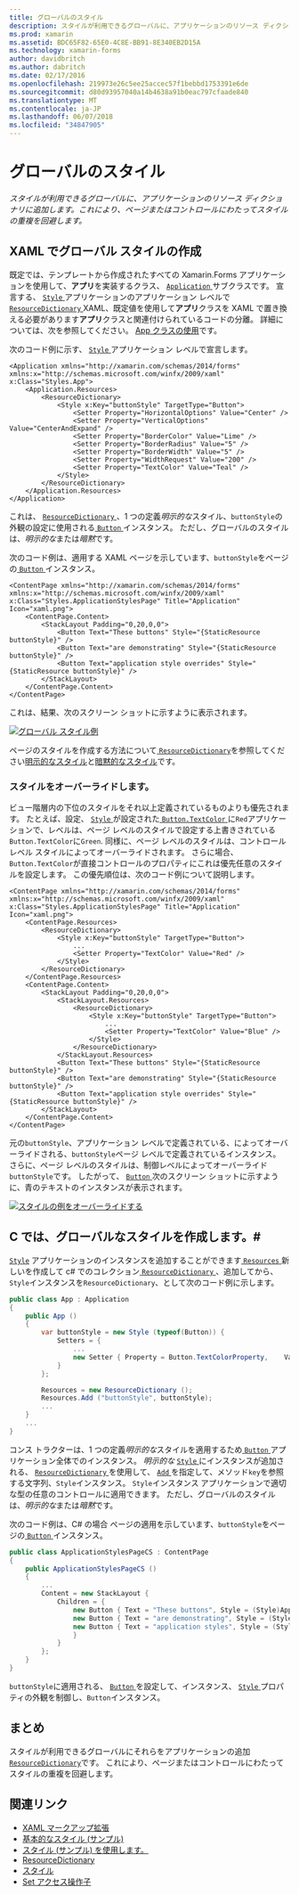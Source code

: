 ```yaml
---
title: グローバルのスタイル
description: スタイルが利用できるグローバルに、アプリケーションのリソース ディクショナリに追加します。 これにより、ページまたはコントロールにわたってスタイルの重複を回避します。
ms.prod: xamarin
ms.assetid: BDC65F82-65E0-4C8E-BB91-8E340EB2D15A
ms.technology: xamarin-forms
author: davidbritch
ms.author: dabritch
ms.date: 02/17/2016
ms.openlocfilehash: 219973e26c5ee25accec57f1bebbd1753391e6de
ms.sourcegitcommit: d80d93957040a14b4638a91b0eac797cfaade840
ms.translationtype: MT
ms.contentlocale: ja-JP
ms.lasthandoff: 06/07/2018
ms.locfileid: "34847905"
---
```

# <a name="global-styles"></a>グローバルのスタイル

_スタイルが利用できるグローバルに、アプリケーションのリソース ディクショナリに追加します。これにより、ページまたはコントロールにわたってスタイルの重複を回避します。_

## <a name="creating-a-global-style-in-xaml"></a>XAML でグローバル スタイルの作成

既定では、テンプレートから作成されたすべての Xamarin.Forms アプリケーションを使用して、**アプリ**を実装するクラス、 [ `Application` ](https://developer.xamarin.com/api/type/Xamarin.Forms.Application/)サブクラスです。 宣言する、 [ `Style` ](https://developer.xamarin.com/api/type/Xamarin.Forms.Style/)アプリケーションのアプリケーション レベルで[ `ResourceDictionary` ](https://developer.xamarin.com/api/type/Xamarin.Forms.ResourceDictionary/) XAML、既定値を使用して**アプリ**クラスを XAML で置き換える必要があります**アプリ**クラスと関連付けられているコードの分離。 詳細については、次を参照してください。 [App クラスの使用](~/xamarin-forms/app-fundamentals/application-class.md)です。

次のコード例に示す、 [ `Style` ](https://developer.xamarin.com/api/type/Xamarin.Forms.Style/)アプリケーション レベルで宣言します。

```xaml
<Application xmlns="http://xamarin.com/schemas/2014/forms" xmlns:x="http://schemas.microsoft.com/winfx/2009/xaml" x:Class="Styles.App">
    <Application.Resources>
        <ResourceDictionary>
            <Style x:Key="buttonStyle" TargetType="Button">
                <Setter Property="HorizontalOptions" Value="Center" />
                <Setter Property="VerticalOptions" Value="CenterAndExpand" />
                <Setter Property="BorderColor" Value="Lime" />
                <Setter Property="BorderRadius" Value="5" />
                <Setter Property="BorderWidth" Value="5" />
                <Setter Property="WidthRequest" Value="200" />
                <Setter Property="TextColor" Value="Teal" />
            </Style>
        </ResourceDictionary>
    </Application.Resources>
</Application>
```

これは、 [ `ResourceDictionary` ](https://developer.xamarin.com/api/type/Xamarin.Forms.ResourceDictionary/) 、1 つの定義*明示的な*スタイル、`buttonStyle`の外観の設定に使用される[ `Button` ](https://developer.xamarin.com/api/type/Xamarin.Forms.Button/)インスタンス。 ただし、グローバルのスタイルは、*明示的な*または*暗黙*です。

次のコード例は、適用する XAML ページを示しています、`buttonStyle`をページの[ `Button` ](https://developer.xamarin.com/api/type/Xamarin.Forms.Button/)インスタンス。

```xaml
<ContentPage xmlns="http://xamarin.com/schemas/2014/forms" xmlns:x="http://schemas.microsoft.com/winfx/2009/xaml" x:Class="Styles.ApplicationStylesPage" Title="Application" Icon="xaml.png">
    <ContentPage.Content>
        <StackLayout Padding="0,20,0,0">
            <Button Text="These buttons" Style="{StaticResource buttonStyle}" />
            <Button Text="are demonstrating" Style="{StaticResource buttonStyle}" />
            <Button Text="application style overrides" Style="{StaticResource buttonStyle}" />
        </StackLayout>
    </ContentPage.Content>
</ContentPage>
```

これは、結果、次のスクリーン ショットに示すように表示されます。

[![](application-images/application-styles-1.png "グローバル スタイル例")](application-images/application-styles-1-large.png#lightbox "グローバル スタイルの例")

ページのスタイルを作成する方法について[ `ResourceDictionary`](https://developer.xamarin.com/api/type/Xamarin.Forms.ResourceDictionary/)を参照してください[明示的なスタイル](~/xamarin-forms/user-interface/styles/explicit.md)と[暗黙的なスタイル](~/xamarin-forms/user-interface/styles/implicit.md)です。

### <a name="overriding-styles"></a>スタイルをオーバーライドします。

ビュー階層内の下位のスタイルをそれ以上定義されているものよりも優先されます。 たとえば、設定、 [ `Style` ](https://developer.xamarin.com/api/type/Xamarin.Forms.Style/)が設定された[ `Button.TextColor` ](https://developer.xamarin.com/api/property/Xamarin.Forms.Button.TextColor/)に`Red`アプリケーションで、レベルは、ページ レベルのスタイルで設定する上書きされている`Button.TextColor`に`Green`. 同様に、ページ レベルのスタイルは、コントロール レベル スタイルによってオーバーライドされます。 さらに場合、`Button.TextColor`が直接コントロールのプロパティにこれは優先任意のスタイルを設定します。 この優先順位は、次のコード例について説明します。

```xaml
<ContentPage xmlns="http://xamarin.com/schemas/2014/forms" xmlns:x="http://schemas.microsoft.com/winfx/2009/xaml" x:Class="Styles.ApplicationStylesPage" Title="Application" Icon="xaml.png">
    <ContentPage.Resources>
        <ResourceDictionary>
            <Style x:Key="buttonStyle" TargetType="Button">
                ...
                <Setter Property="TextColor" Value="Red" />
            </Style>
        </ResourceDictionary>
    </ContentPage.Resources>
    <ContentPage.Content>
        <StackLayout Padding="0,20,0,0">
            <StackLayout.Resources>
                <ResourceDictionary>
                    <Style x:Key="buttonStyle" TargetType="Button">
                        ...
                        <Setter Property="TextColor" Value="Blue" />
                    </Style>
                </ResourceDictionary>
            </StackLayout.Resources>
            <Button Text="These buttons" Style="{StaticResource buttonStyle}" />
            <Button Text="are demonstrating" Style="{StaticResource buttonStyle}" />
            <Button Text="application style overrides" Style="{StaticResource buttonStyle}" />
        </StackLayout>
    </ContentPage.Content>
</ContentPage>
```

元の`buttonStyle`、アプリケーション レベルで定義されている、によってオーバーライドされる、`buttonStyle`ページ レベルで定義されているインスタンス。 さらに、ページ レベルのスタイルは、制御レベルによってオーバーライド`buttonStyle`です。 したがって、 [ `Button` ](https://developer.xamarin.com/api/type/Xamarin.Forms.Button/)次のスクリーン ショットに示すように、青のテキストのインスタンスが表示されます。

[![](application-images/application-styles-2.png "スタイルの例をオーバーライドする")](application-images/application-styles-2-large.png#lightbox "スタイルの例をオーバーライドします。")

## <a name="creating-a-global-style-in-c35"></a>C では、グローバルなスタイルを作成します。&#35;

[`Style`](https://developer.xamarin.com/api/type/Xamarin.Forms.Style/) アプリケーションのインスタンスを追加することができます[ `Resources` ](https://developer.xamarin.com/api/property/Xamarin.Forms.VisualElement.Resources/)新しいを作成して c# でのコレクション[ `ResourceDictionary` ](https://developer.xamarin.com/api/type/Xamarin.Forms.ResourceDictionary/)、追加してから、`Style`インスタンスを`ResourceDictionary`、として次のコード例に示します。

```csharp
public class App : Application
{
    public App ()
    {
        var buttonStyle = new Style (typeof(Button)) {
            Setters = {
                ...
                new Setter { Property = Button.TextColorProperty,    Value = Color.Teal }
            }
        };

        Resources = new ResourceDictionary ();
        Resources.Add ("buttonStyle", buttonStyle);
        ...
    }
    ...
}
```

コンス トラクターは、1 つの定義*明示的な*スタイルを適用するため[ `Button` ](https://developer.xamarin.com/api/type/Xamarin.Forms.Button/)アプリケーション全体でのインスタンス。 *明示的な* [ `Style` ](https://developer.xamarin.com/api/type/Xamarin.Forms.Style/)にインスタンスが追加される、 [ `ResourceDictionary` ](https://developer.xamarin.com/api/type/Xamarin.Forms.ResourceDictionary/)を使用して、 [ `Add` ](https://developer.xamarin.com/api/member/Xamarin.Forms.ResourceDictionary.Add/p/System.String/System.Object/) を指定して、メソッド`key`を参照する文字列、`Style`インスタンス。 `Style`インスタンス アプリケーションで適切な型の任意のコントロールに適用できます。 ただし、グローバルのスタイルは、*明示的な*または*暗黙*です。

次のコード例は、C# の場合 ページの適用を示しています、`buttonStyle`をページの[ `Button` ](https://developer.xamarin.com/api/type/Xamarin.Forms.Button/)インスタンス。

```csharp
public class ApplicationStylesPageCS : ContentPage
{
    public ApplicationStylesPageCS ()
    {
        ...
        Content = new StackLayout {
            Children = {
                new Button { Text = "These buttons", Style = (Style)Application.Current.Resources ["buttonStyle"] },
                new Button { Text = "are demonstrating", Style = (Style)Application.Current.Resources ["buttonStyle"] },
                new Button { Text = "application styles", Style = (Style)Application.Current.Resources ["buttonStyle"]
                }
            }
        };
    }
}
```

`buttonStyle`に適用される、 [ `Button` ](https://developer.xamarin.com/api/type/Xamarin.Forms.Button/)を設定して、インスタンス、 [ `Style` ](https://developer.xamarin.com/api/property/Xamarin.Forms.VisualElement.Style/)プロパティの外観を制御し、`Button`インスタンス。

## <a name="summary"></a>まとめ

スタイルが利用できるグローバルにそれらをアプリケーションの追加[ `ResourceDictionary`](https://developer.xamarin.com/api/type/Xamarin.Forms.ResourceDictionary/)です。 これにより、ページまたはコントロールにわたってスタイルの重複を回避します。



## <a name="related-links"></a>関連リンク

- [XAML マークアップ拡張](~/xamarin-forms/xaml/xaml-basics/xaml-markup-extensions.md)
- [基本的なスタイル (サンプル)](https://developer.xamarin.com/samples/xamarin-forms/UserInterface/Styles/BasicStyles/)
- [スタイル (サンプル) を使用します。](https://developer.xamarin.com/samples/xamarin-forms/WorkingWithStyles/)
- [ResourceDictionary](https://developer.xamarin.com/api/type/Xamarin.Forms.ResourceDictionary/)
- [スタイル](https://developer.xamarin.com/api/type/Xamarin.Forms.Style/)
- [Set アクセス操作子](https://developer.xamarin.com/api/type/Xamarin.Forms.Setter/)

